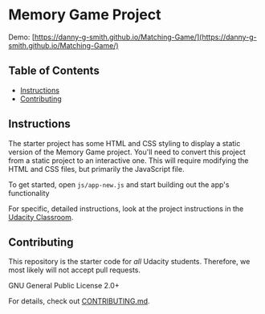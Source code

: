 # Memory Game Project
Demo: [https://danny-g-smith.github.io/Matching-Game/](https://danny-g-smith.github.io/Matching-Game/)
## Table of Contents

* [Instructions](#instructions)
* [Contributing](#contributing)

## Instructions

The starter project has some HTML and CSS styling to display a static version of the Memory Game project. You'll need to convert this project from a static project to an interactive one. This will require modifying the HTML and CSS files, but primarily the JavaScript file.

To get started, open `js/app-new.js` and start building out the app's functionality

For specific, detailed instructions, look at the project instructions in the [Udacity Classroom](https://classroom.udacity.com/me).

## Contributing

This repository is the starter code for _all_ Udacity students. Therefore, we most likely will not accept pull requests.

GNU General Public License 2.0+

For details, check out [CONTRIBUTING.md](CONTRIBUTING.md).
